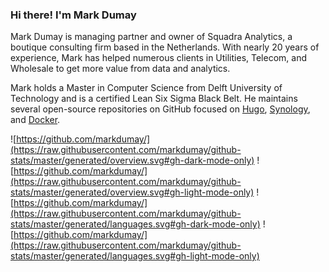 ### Hi there! I'm Mark Dumay

Mark Dumay is managing partner and owner of Squadra Analytics, a boutique consulting firm based in the Netherlands. With nearly 20 years of experience, Mark has helped numerous clients in Utilities, Telecom, and Wholesale to get more value from data and analytics.

Mark holds a Master in Computer Science from Delft University of Technology and is a certified Lean Six Sigma Black Belt. He maintains several open-source repositories on GitHub focused on [Hugo](https://gohugo.io), [Synology](https://synology.com), and [Docker](https://docker.com). 

![https://github.com/markdumay/](https://raw.githubusercontent.com/markdumay/github-stats/master/generated/overview.svg#gh-dark-mode-only)
![https://github.com/markdumay/](https://raw.githubusercontent.com/markdumay/github-stats/master/generated/overview.svg#gh-light-mode-only)
![https://github.com/markdumay/](https://raw.githubusercontent.com/markdumay/github-stats/master/generated/languages.svg#gh-dark-mode-only)
![https://github.com/markdumay/](https://raw.githubusercontent.com/markdumay/github-stats/master/generated/languages.svg#gh-light-mode-only)
